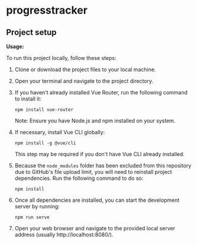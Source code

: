 # progresstracker

## Project setup
**Usage:**

To run this project locally, follow these steps:

1. Clone or download the project files to your local machine.

2. Open your terminal and navigate to the project directory.

3. If you haven't already installed Vue Router, run the following command to install it:

   ```
   npm install vue-router
   ```

   Note: Ensure you have Node.js and npm installed on your system.

4. If necessary, install Vue CLI globally:

   ```
   npm install -g @vue/cli
   ```

   This step may be required if you don't have Vue CLI already installed.

5. Because the `node_modules` folder has been excluded from this repository due to GitHub's file upload limit, you will need to reinstall project dependencies. Run the following command to do so:

   ```
   npm install
   ```

6. Once all dependencies are installed, you can start the development server by running:

   ```
   npm run serve
   ```

7. Open your web browser and navigate to the provided local server address (usually http://localhost:8080/).
